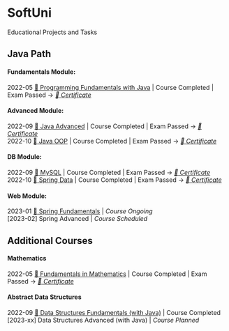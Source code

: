 # SoftUni  
Educational Projects and Tasks

## Java Path
#### Fundamentals Module:
2022-05 [:file_folder: Programming Fundamentals with Java](https://github.com/thrako/java_fundamentals) | Course Completed | Exam Passed -> *[:page_facing_up: Certificate](https://softuni.bg/certificates/details/138532/d1da1fa5)*  


#### Advanced Module:
2022-09 [:file_folder: Java Advanced](https://github.com/thrako/java_advanced) | Course Completed | Exam Passed -> *[:page_facing_up: Certificate](https://softuni.bg/certificates/details/145720/a3d71ee7)*  
2022-10 [:file_folder: Java OOP](https://github.com/thrako/java_oop) | Course Completed | Exam Passed -> *[:page_facing_up: Certificate]()*

#### DB Module:
2022-09 [:file_folder: MySQL](https://github.com/thrako/MySQL) | Course Completed | Exam Passed -> *[:page_facing_up: Certificate]()*  
2022-10 [:file_folder: Spring Data](https://github.com/thrako/spring_data) | Course Completed | Exam Passed -> *[:page_facing_up: Certificate]()*  

#### Web Module:
2023-01 [:file_folder: Spring Fundamentals](https://github.com/thrako/spring_fundamentals) | *Course Ongoing*  
[2023-02] Spring Advanced | *Course Scheduled*  

## Additional Courses

#### Mathematics
2022-05 [:file_folder:  Fundamentals in Mathematics](https://github.com/thrako/fundamentals_in_mathematics) | Course Completed | Exam Passed ->  *[:page_facing_up: Certificate](https://softuni.bg/certificates/details/135837/047fb805)*  

#### Abstract Data Structures
2022-09 [:file_folder: Data Structures Fundamentals (with Java)](https://github.com/thrako/data_structures_fundamentals) | Course Completed  
[2023-xx] Data Structures Advanced (with Java) | *Course Planned* 